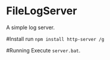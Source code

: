 # FileLogServer
A simple log server.

#Install
run ```npm install http-server /g```

#Running
Execute ```server.bat```.
